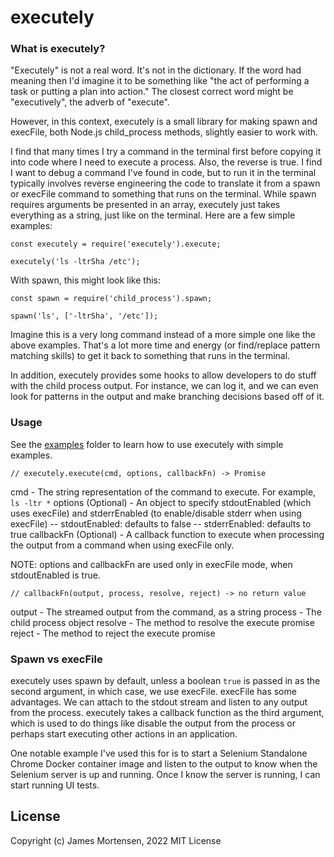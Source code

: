 # executely

### What is executely?

"Executely" is not a real word. It's not in the dictionary. If the word had meaning then I'd imagine it to be something like "the act of performing a task or putting a plan into action."  The closest correct word might be "executively", the adverb of "execute".

However, in this context, executely is a small library for making spawn and execFile, both Node.js child_process methods, slightly easier to work with.

I find that many times I try a command in the terminal first before copying it into code where I need to execute a process. Also, the reverse is true. I find I want to debug a command I've found in code, but to run it in the terminal typically involves reverse engineering the code to translate it from a spawn or execFile command to something that runs on the terminal. While spawn requires arguments be presented in an array, executely just takes everything as a string, just like on the terminal. Here are a few simple examples:

```
const executely = require('executely').execute;

executely('ls -ltrSha /etc');
```

With spawn, this might look like this:

```
const spawn = require('child_process').spawn;

spawn('ls', ['-ltrSha', '/etc']);
```

Imagine this is a very long command instead of a more simple one like the above examples. That's a lot more time and energy (or find/replace pattern matching skills) to get it back to something that runs in the terminal.

In addition, executely provides some hooks to allow developers to do stuff with the child process output. For instance, we can log it, and we can even look for patterns in the output and make branching decisions based off of it.

### Usage

See the [examples](https://github.com/jamesmortensen/executely/tree/master/examples) folder to learn how to use executely with simple examples.

```
// executely.execute(cmd, options, callbackFn) -> Promise
```

cmd - The string representation of the command to execute. For example, `ls -ltr *`
options (Optional) - An object to specify stdoutEnabled (which uses execFile) and stderrEnabled (to enable/disable stderr when using execFile)
-- stdoutEnabled: defaults to false
-- stderrEnabled: defaults to true
callbackFn (Optional) - A callback function to execute when processing the output from a command when using execFile only.

NOTE: options and callbackFn are used only in execFile mode, when stdoutEnabled is true.

```
// callbackFn(output, process, resolve, reject) -> no return value
```

output - The streamed output from the command, as a string
process - The child process object
resolve - The method to resolve the execute promise
reject - The method to reject the execute promise


### Spawn vs execFile

executely uses spawn by default, unless a boolean `true` is passed in as the second argument, in which case, we use execFile. execFile has some advantages. We can attach to the stdout stream and listen to any output from the process. executely takes a callback function as the third argument, which is used to do things like disable the output from the process or perhaps start executing other actions in an application.

One notable example I've used this for is to start a Selenium Standalone Chrome Docker container image and listen to the output to know when the Selenium server is up and running. Once I know the server is running, I can start running UI tests. 

## License

Copyright (c) James Mortensen, 2022 MIT License
